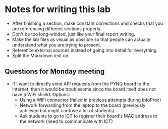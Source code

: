 # Notes for writing this lab

- After finishing a section, make constant corrections and checks that you are referencing different sections properly.
- Don't be too long-winded, just like your final report writing.
- Make the lab files as visual as possible so that people can actually understand what you are trying to present.
- Reference external sources instead of going into detail for everything.
- Split the Markdown text up


## Questions for Monday meeting

- If I want to directly send API requests from the PYNQ board to the internet, then it would be troublesome since the board itself does not have a WiFi shield. Options:
  - Using a WiFi connector (failed in previous attempts during InfoProc)
  - Network forwarding from the laptop to the board (previously achieved but might confuse a lot of students)
  - Ask students to go to ICT to register their board's MAC address to the network (need to communicate with ICT)